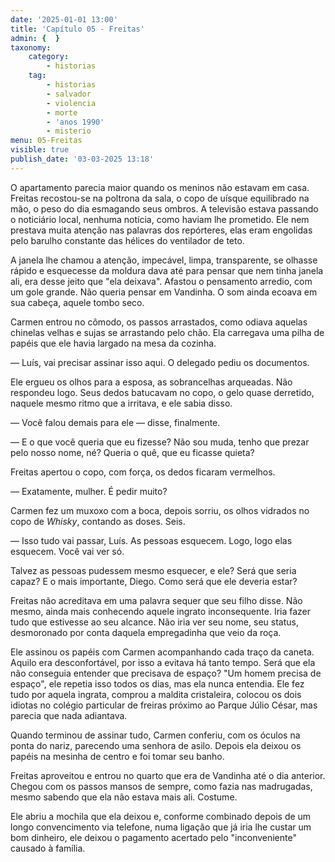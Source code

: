 ```yaml
---
date: '2025-01-01 13:00'
title: 'Capítulo 05 - Freitas'
admin: {  }
taxonomy:
    category:
        - historias
    tag:
        - historias
        - salvador
        - violencia
        - morte
        - 'anos 1990'
        - misterio
menu: 05-Freitas
visible: true
publish_date: '03-03-2025 13:18'
---
```


O apartamento parecia maior quando os meninos não estavam em casa. Freitas recostou-se na poltrona da sala, o copo de uísque equilibrado na mão, o peso do dia esmagando seus ombros. A televisão estava passando o noticiário local, nenhuma notícia, como haviam lhe prometido. Ele nem prestava muita atenção nas palavras dos repórteres, elas eram engolidas pelo barulho constante das hélices do ventilador de teto.

A janela lhe chamou a atenção, impecável, limpa, transparente, se olhasse rápido e esquecesse da moldura dava até para pensar que nem tinha janela ali, era desse jeito que "ela deixava". Afastou o pensamento arredio, com um gole grande. Não queria pensar em Vandinha. O som ainda ecoava em sua cabeça, aquele tombo seco.

Carmen entrou no cômodo, os passos arrastados, como odiava aquelas chinelas velhas e sujas se arrastando pelo chão. Ela carregava uma pilha de papéis que ele havia largado na mesa da cozinha.

— Luís, vai precisar assinar isso aqui. O delegado pediu os documentos.

Ele ergueu os olhos para a esposa, as sobrancelhas arqueadas. Não respondeu logo. Seus dedos batucavam no copo, o gelo quase derretido, naquele mesmo ritmo que a irritava, e ele sabia disso.

— Você falou demais para ele — disse, finalmente.

— E o que você queria que eu fizesse? Não sou muda, tenho que prezar pelo nosso nome, né? Queria o quê, que eu ficasse quieta?

Freitas apertou o copo, com força, os dedos ficaram vermelhos.

— Exatamente, mulher. É pedir muito?

Carmen fez um muxoxo com a boca, depois sorriu, os olhos vidrados no copo de *Whisky*, contando as doses. Seis.

— Isso tudo vai passar, Luís. As pessoas esquecem. Logo, logo elas esquecem. Você vai ver só.

Talvez as pessoas pudessem mesmo esquecer, e ele? Será que seria capaz? E o mais importante, Diego. Como será que ele deveria estar?

Freitas não acreditava em uma palavra sequer que seu filho disse. Não mesmo, ainda mais conhecendo aquele ingrato inconsequente. Iria fazer tudo que estivesse ao seu alcance. Não iria ver seu nome, seu status, desmoronado por conta daquela empregadinha que veio da roça.

Ele assinou os papéis com Carmen acompanhando cada traço da caneta. Aquilo era desconfortável, por isso a evitava há tanto tempo. Será que ela não conseguia entender que precisava de espaço? "Um homem precisa de espaço", ele repetia isso todos os dias, mas ela nunca entendia. Ele fez tudo por aquela ingrata, comprou a maldita cristaleira, colocou os dois idiotas no colégio particular de freiras próximo ao Parque Júlio César, mas parecia que nada adiantava.

Quando terminou de assinar tudo, Carmen conferiu, com os óculos na ponta do nariz, parecendo uma senhora de asilo. Depois ela deixou os papéis na mesinha de centro e foi tomar seu banho.

Freitas aproveitou e entrou no quarto que era de Vandinha até o dia anterior. Chegou com os passos mansos de sempre, como fazia nas madrugadas, mesmo sabendo que ela não estava mais ali. Costume.

Ele abriu a mochila que ela deixou e, conforme combinado depois de um longo convencimento via telefone, numa ligação que já iria lhe custar um bom dinheiro, ele deixou o pagamento acertado pelo "inconveniente" causado à família.